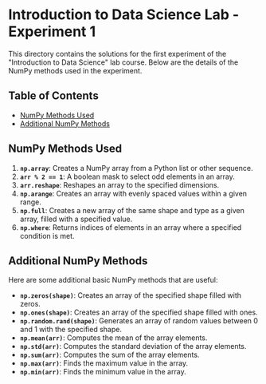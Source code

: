 # Introduction to Data Science Lab - Experiment 1

This directory contains the solutions for the first experiment of the "Introduction to Data Science" lab course. Below are the details of the NumPy methods used in the experiment.

## Table of Contents

- [NumPy Methods Used](#numpy-methods-used)
- [Additional NumPy Methods](#additional-numpy-methods)

## NumPy Methods Used

1. **`np.array`**: Creates a NumPy array from a Python list or other sequence.
2. **`arr % 2 == 1`**: A boolean mask to select odd elements in an array.
3. **`arr.reshape`**: Reshapes an array to the specified dimensions.
4. **`np.arange`**: Creates an array with evenly spaced values within a given range.
5. **`np.full`**: Creates a new array of the same shape and type as a given array, filled with a specified value.
6. **`np.where`**: Returns indices of elements in an array where a specified condition is met.

## Additional NumPy Methods

Here are some additional basic NumPy methods that are useful:

- **`np.zeros(shape)`**: Creates an array of the specified shape filled with zeros.
- **`np.ones(shape)`**: Creates an array of the specified shape filled with ones.
- **`np.random.rand(shape)`**: Generates an array of random values between 0 and 1 with the specified shape.
- **`np.mean(arr)`**: Computes the mean of the array elements.
- **`np.std(arr)`**: Computes the standard deviation of the array elements.
- **`np.sum(arr)`**: Computes the sum of the array elements.
- **`np.max(arr)`**: Finds the maximum value in the array.
- **`np.min(arr)`**: Finds the minimum value in the array.

